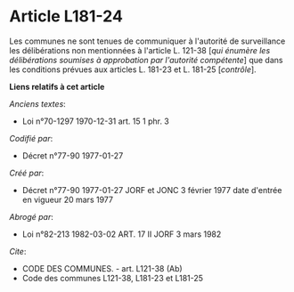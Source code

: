 # Article L181-24

Les communes ne sont tenues de communiquer à l'autorité de surveillance les délibérations non mentionnées à l'article L.
121-38 [*qui énumère les délibérations soumises à approbation par l'autorité compétente*] que dans les conditions prévues aux
articles L. 181-23 et L. 181-25 [*contrôle*].

**Liens relatifs à cet article**

_Anciens textes_:

  - Loi n°70-1297 1970-12-31 art. 15 1 phr. 3

_Codifié par_:

  - Décret n°77-90 1977-01-27

_Créé par_:

  - Décret n°77-90 1977-01-27 JORF et JONC 3 février 1977 date d'entrée en vigueur 20 mars 1977

_Abrogé par_:

  - Loi n°82-213 1982-03-02 ART. 17 II JORF 3 mars 1982

_Cite_:

  - CODE DES COMMUNES. - art. L121-38 (Ab)
  - Code des communes L121-38, L181-23 et L181-25
